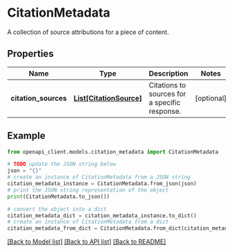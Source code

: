 # CitationMetadata

A collection of source attributions for a piece of content.

## Properties

Name | Type | Description | Notes
------------ | ------------- | ------------- | -------------
**citation_sources** | [**List[CitationSource]**](CitationSource.md) | Citations to sources for a specific response. | [optional] 

## Example

```python
from openapi_client.models.citation_metadata import CitationMetadata

# TODO update the JSON string below
json = "{}"
# create an instance of CitationMetadata from a JSON string
citation_metadata_instance = CitationMetadata.from_json(json)
# print the JSON string representation of the object
print(CitationMetadata.to_json())

# convert the object into a dict
citation_metadata_dict = citation_metadata_instance.to_dict()
# create an instance of CitationMetadata from a dict
citation_metadata_from_dict = CitationMetadata.from_dict(citation_metadata_dict)
```
[[Back to Model list]](../README.md#documentation-for-models) [[Back to API list]](../README.md#documentation-for-api-endpoints) [[Back to README]](../README.md)


